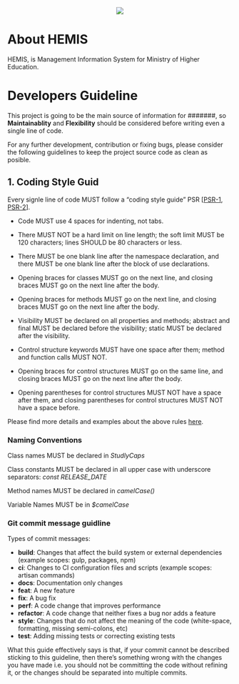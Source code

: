 <p align="center"><img src="https://hemis.edu.af/img/hemis-logo.png"></p>

# About HEMIS

HEMIS, is Management Information System for Ministry of Higher Education.

# Developers Guideline

This project is going to be the main source of information for #######, so **Maintainablity** and **Flexibility** should be considered before writing even a single line of code. 

For any further development, contribution or fixing bugs, please consider the following guidelines to keep the project source code as clean as posible.

## 1. Coding Style Guid

Every signle line of code MUST follow a “coding style guide” PSR [[PSR-1](https://www.php-fig.org/psr/psr-1), [PSR-2](https://www.php-fig.org/psr/psr-2)].

* Code MUST use 4 spaces for indenting, not tabs.

* There MUST NOT be a hard limit on line length; the soft limit MUST be 120
characters; lines SHOULD be 80 characters or less.

* There MUST be one blank line after the namespace declaration, and there
MUST be one blank line after the block of use declarations.

* Opening braces for classes MUST go on the next line, and closing braces MUST
go on the next line after the body.

* Opening braces for methods MUST go on the next line, and closing braces MUST
go on the next line after the body.

* Visibility MUST be declared on all properties and methods; abstract and
final MUST be declared before the visibility; static MUST be declared
after the visibility.

* Control structure keywords MUST have one space after them; method and
function calls MUST NOT.

* Opening braces for control structures MUST go on the same line, and closing
braces MUST go on the next line after the body.

* Opening parentheses for control structures MUST NOT have a space after them,
and closing parentheses for control structures MUST NOT have a space before.

Please find more details and examples about the above rules [here](https://www.php-fig.org/psr).

### Naming Conventions

Class names MUST be declared in *StudlyCaps*

Class constants MUST be declared in all upper case with underscore separators: *const RELEASE_DATE*

Method names MUST be declared in *camelCase()*

Variable Names MUST be in *$camelCase*

### Git commit message guidline

Types of commit messages:

 * **build**: Changes that affect the build system or external dependencies (example scopes: gulp, packages, npm)
 * **ci**: Changes to CI configuration files and scripts (example scopes: artisan commands)
 * **docs**: Documentation only changes
 * **feat**: A new feature
 * **fix**: A bug fix
 * **perf**: A code change that improves performance
 * **refactor**: A code change that neither fixes a bug nor adds a feature
 * **style**: Changes that do not affect the meaning of the code (white-space, formatting, missing semi-colons, etc)
 * **test**: Adding missing tests or correcting existing tests

 What this guide effectively says is that, if your commit cannot be described sticking to this guideline, then there’s something wrong with the changes you have made i.e. you should not be committing the code without refining it, or the changes should be separated into multiple commits.